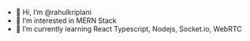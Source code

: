 - 👋 Hi, I’m @rahulkriplani
- 👀 I’m interested in MERN Stack
- 🌱 I’m currently learning React Typescript, Nodejs, Socket.io, WebRTC


<!---
rahulkriplani/rahulkriplani is a ✨ special ✨ repository because its `README.md` (this file) appears on your GitHub profile.
You can click the Preview link to take a look at your changes.
--->
